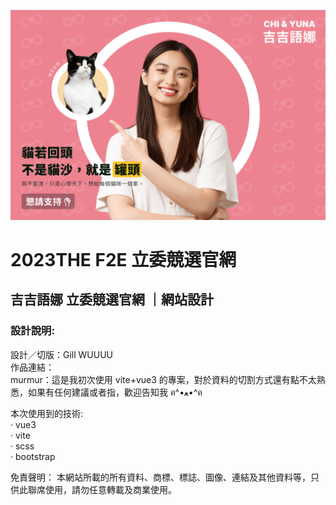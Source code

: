 ![網站照片](public/images/img_cover.png)

# 2023THE F2E 立委競選官網
## 吉吉語娜 立委競選官網 ｜網站設計

### 設計說明:
設計／切版：Gill WUUUU <br>
作品連結： <br>
murmur：這是我初次使用 vite+vue3 的專案，對於資料的切割方式還有點不太熟悉，如果有任何建議或者指，歡迎告知我 ฅ^•ﻌ•^ฅ

本次使用到的技術: <br>
‧ vue3 <br>
‧ vite <br>
‧ scss <br>
‧ bootstrap <br>


免責聲明：
本網站所載的所有資料、商標、標誌、圖像、連結及其他資料等，只供此聯席使用，請勿任意轉載及商業使用。
